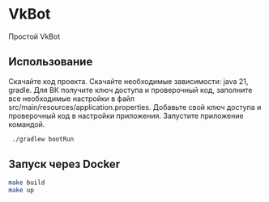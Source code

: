 # VkBot
Простой VkBot

## Использование
Скачайте код проекта. Скачайте необходимые зависимости: java 21, gradle.
Для ВК получите ключ доступа и проверочный код, заполните все необходимые настройки в файл src/main/resources/application.properties.
Добавьте свой ключ доступа и проверочный код в настройки приложения.
Запустите приложение командой.
```sh
 ./gradlew bootRun
 ```

## Запуск через Docker
```sh
make build
make up
```